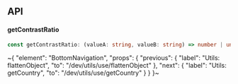

## API

#### getContrastRatio

```ts
const getContrastRatio: (valueA: string, valueB: string) => number | undefined;
```


~{
  "element": "BottomNavigation",
  "props": {
    "previous": {
      "label": "Utils: flattenObject",
      "to": "/dev/utils/use/flattenObject"
    },
    "next": {
      "label": "Utils: getCountry",
      "to": "/dev/utils/use/getCountry"
    }
  }
}~